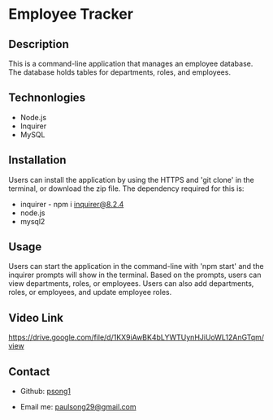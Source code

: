 # Employee Tracker

## Description

This is a command-line application that manages an employee database. The database holds tables for departments, roles, and employees.

## Technonlogies

* Node.js
* Inquirer
* MySQL

## Installation

Users can install the application by using the HTTPS and 'git clone' in the terminal, or download the zip file. The dependency required for this is:

* inquirer - npm i inquirer@8.2.4
* node.js
* mysql2

## Usage

Users can start the application in the command-line with 'npm start' and the inquirer prompts will show in the terminal. Based on the prompts, users can view departments, roles, or employees. Users can also add departments, roles, or employees, and update employee roles.

## Video Link

https://drive.google.com/file/d/1KX9iAwBK4bLYWTUynHJiUoWL12AnGTqm/view

## Contact

* Github: [psong1](https://github.com/psong1) 

* Email me: paulsong29@gmail.com
